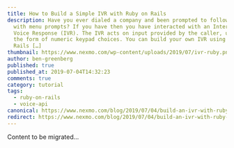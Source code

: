 ```yaml
---
title: How to Build a Simple IVR with Ruby on Rails
description: Have you ever dialed a company and been prompted to follow along
  with menu prompts? If you have then you have interacted with an Interactive
  Voice Response (IVR). The IVR acts on input provided by the caller, usually in
  the form of numeric keypad choices. You can build your own IVR using Ruby on
  Rails […]
thumbnail: https://www.nexmo.com/wp-content/uploads/2019/07/ivr-ruby.png
author: ben-greenberg
published: true
published_at: 2019-07-04T14:32:23
comments: true
category: tutorial
tags:
  - ruby-on-rails
  - voice-api
canonical: https://www.nexmo.com/blog/2019/07/04/build-an-ivr-with-ruby-on-rails-dr
redirect: https://www.nexmo.com/blog/2019/07/04/build-an-ivr-with-ruby-on-rails-dr
---
```

Content to be migrated...